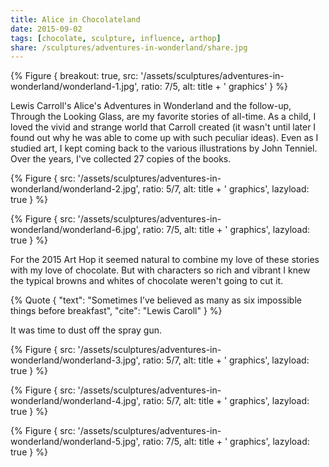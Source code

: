 ```yaml
---
title: Alice in Chocolateland
date: 2015-09-02
tags: [chocolate, sculpture, influence, arthop]
share: /sculptures/adventures-in-wonderland/share.jpg
---
```


{% Figure {
    breakout: true,
    src: '/assets/sculptures/adventures-in-wonderland/wonderland-1.jpg',
    ratio: 7/5,
    alt: title + ' graphics'
} %}

Lewis Carroll's Alice's Adventures in Wonderland and the follow-up, Through the Looking Glass, are my favorite stories of all-time. As a child, I loved the vivid and strange world that Carroll created (it wasn't until later I found out why he was able to come up with such peculiar ideas). Even as I studied art, I kept coming back to the various illustrations by John Tenniel. Over the years, I've collected 27 copies of the books.

{% Figure {
    src: '/assets/sculptures/adventures-in-wonderland/wonderland-2.jpg',
    ratio: 5/7,
    alt: title + ' graphics',
    lazyload: true
} %}

{% Figure {
    src: '/assets/sculptures/adventures-in-wonderland/wonderland-6.jpg',
    ratio: 7/5,
    alt: title + ' graphics',
    lazyload: true
} %}

For the 2015 Art Hop it seemed natural to combine my love of these stories with my love of chocolate. But with characters so rich and vibrant I knew the typical browns and whites of chocolate weren't going to cut it.

{% Quote {
    "text": "Sometimes I’ve believed as many as six impossible things before breakfast",
    "cite": "Lewis Caroll"
} %}

It was time to dust off the spray gun. 

{% Figure {
    src: '/assets/sculptures/adventures-in-wonderland/wonderland-3.jpg',
    ratio: 5/7,
    alt: title + ' graphics',
    lazyload: true
} %}

{% Figure {
    src: '/assets/sculptures/adventures-in-wonderland/wonderland-4.jpg',
    ratio: 5/7,
    alt: title + ' graphics',
    lazyload: true
} %}

{% Figure {
    src: '/assets/sculptures/adventures-in-wonderland/wonderland-5.jpg',
    ratio: 7/5,
    alt: title + ' graphics',
    lazyload: true
} %}
